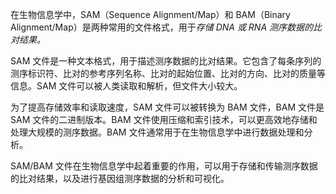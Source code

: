 在生物信息学中，SAM（Sequence Alignment/Map）和 BAM（Binary Alignment/Map）是两种常用的文件格式，用于*存储 DNA 或 RNA 测序数据的比对结果。*

SAM 文件是一种文本格式，用于描述测序数据的比对结果。它包含了每条序列的测序标识符、比对的参考序列名称、比对的起始位置、比对的方向、比对的质量等信息。SAM 文件可以被人类读取和解析，但文件大小较大。

为了提高存储效率和读取速度，SAM 文件可以被转换为 BAM 文件，BAM 文件是 SAM 文件的二进制版本。BAM 文件使用压缩和索引技术，可以更高效地存储和处理大规模的测序数据。BAM 文件通常用于在生物信息学中进行数据处理和分析。

SAM/BAM 文件在生物信息学中起着重要的作用，可以用于存储和传输测序数据的比对结果，以及进行基因组测序数据的分析和可视化。